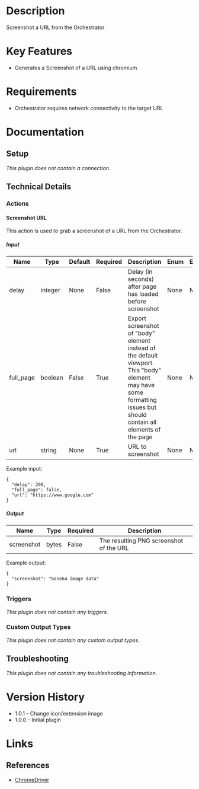 # Description

Screenshot a URL from the Orchestrator

# Key Features

* Generates a Screenshot of a URL using chromium

# Requirements

* Orchestrator requires network connectivity to the target URL

# Documentation

## Setup

_This plugin does not contain a connection._

## Technical Details

### Actions

#### Screenshot URL

This action is used to grab a screenshot of a URL from the Orchestrator.

##### Input

|Name|Type|Default|Required|Description|Enum|Example|
|----|----|-------|--------|-----------|----|-------|
|delay|integer|None|False|Delay (in seconds) after page has loaded before screenshot|None|None|
|full_page|boolean|False|True|Export screenshot of "body" element instead of the default viewport.  This "body" element may have some formatting issues but should contain all elements of the page|None|None|
|url|string|None|True|URL to screenshot|None|None|

Example input:

```
{
  "delay": 200,
  "full_page": false,
  "url": "https://www.google.com"
}

```

##### Output

|Name|Type|Required|Description|
|----|----|--------|-----------|
|screenshot|bytes|False|The resulting PNG screenshot of the URL|

Example output:

```
{
  "screenshot": "base64 image data"
}
```

### Triggers

_This plugin does not contain any triggers._

### Custom Output Types

_This plugin does not contain any custom output types._
## Troubleshooting

_This plugin does not contain any troubleshooting information._

# Version History

* 1.0.1 - Change icon/extension image
* 1.0.0 - Initial plugin

# Links

## References

* [ChromeDriver](https://chromedriver.chromium.org/)
